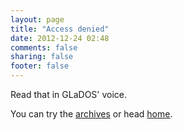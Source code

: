 ```yaml
---
layout: page
title: "Access denied"
date: 2012-12-24 02:48
comments: false
sharing: false
footer: false
---
```


Read that in GLaDOS' voice.

You can try the [archives](/blog/archives) or head [home](/). 
